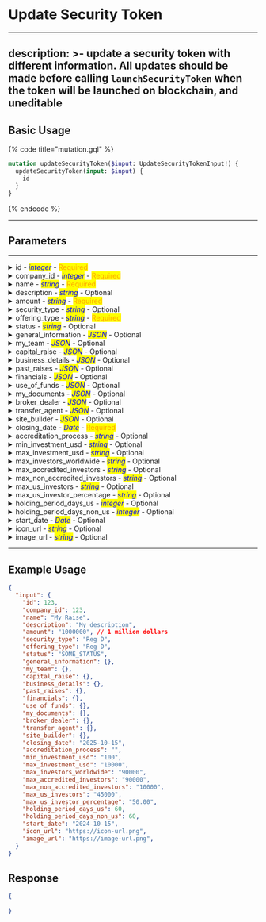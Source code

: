 # Update Security Token

---
description: >-
  update a security token with different information. All updates should be made before calling `launchSecurityToken` when the token will be launched on blockchain, and uneditable
---

## Basic Usage

{% code title="mutation.gql" %}
```graphql
mutation updateSecurityToken($input: UpdateSecurityTokenInput!) {
  updateSecurityToken(input: $input) {
    id
  }
}
```
{% endcode %}

***

## Parameters

***

<details>

<summary>id - <em><mark style="color:blue;">integer</mark></em> - <mark style="color:orange;">Required</mark></summary>

The ID of the token

Example: `123`

</details>

<details>

<summary>company_id - <em><mark style="color:blue;">integer</mark></em> - <mark style="color:orange;">Required</mark></summary>

The ID of the company associated with the raise.

Example: `123`

</details>

<details>

<summary>name - <em><mark style="color:blue;">string</mark></em> - <mark style="color:orange;">Required</mark></summary>

The name of the raise.

Example: `Series A`

</details>

<details>

<summary>description - <em><mark style="color:blue;">string</mark></em> - Optional</summary>

A brief description of the raise.

Example: `Raising capital for expansion`

</details>

<details>

<summary>amount - <em><mark style="color:blue;">string</mark></em> - <mark style="color:orange;">Required</mark></summary>

The target amount to be raised.

Example: `$10,000,000`

</details>

<details>

<summary>security_type - <em><mark style="color:blue;">string</mark></em> - Optional</summary>

The type of security offered in this raise.

Example: `Equity`

</details>

<details>

<summary>offering_type - <em><mark style="color:blue;">string</mark></em> - <mark style="color:orange;">Required</mark></summary>

The type of offering.

Example: `Private`

</details>

<details>

<summary>status - <em><mark style="color:blue;">string</mark></em> - Optional</summary>

The status of the raise.

Example: `Active`

</details>

<details>

<summary>general_information - <em><mark style="color:blue;">JSON</mark></em> - Optional</summary>

General information about the raise.

Example: `{ "overview": "Raising capital for market expansion" }`

</details>

<details>

<summary>my_team - <em><mark style="color:blue;">JSON</mark></em> - Optional</summary>

Details about the team involved in the raise.

Example: `{ "team": ["John Doe", "Jane Smith"] }`

</details>

<details>

<summary>capital_raise - <em><mark style="color:blue;">JSON</mark></em> - Optional</summary>

Details about the capital raising strategy.

Example: `{ "goal": "$10M by Q4" }`

</details>

<details>

<summary>business_details - <em><mark style="color:blue;">JSON</mark></em> - Optional</summary>

Detailed business information.

Example: `{ "industry": "Technology", "market": "Global" }`

</details>

<details>

<summary>past_raises - <em><mark style="color:blue;">JSON</mark></em> - Optional</summary>

Information about past raises.

Example: `{ "rounds": [{ "amount": "$5M", "date": "2022-01-01" }] }`

</details>

<details>

<summary>financials - <em><mark style="color:blue;">JSON</mark></em> - Optional</summary>

Financial details of the company.

Example: `{ "revenue": "$20M", "net_income": "$2M" }`

</details>

<details>

<summary>use_of_funds - <em><mark style="color:blue;">JSON</mark></em> - Optional</summary>

Breakdown of how the raised funds will be used.

Example: `{ "marketing": "$2M", "R&D": "$3M" }`

</details>

<details>

<summary>my_documents - <em><mark style="color:blue;">JSON</mark></em> - Optional</summary>

Documents related to the raise.

Example: `{ "document_links": ["https://example.com/doc1.pdf"] }`

</details>

<details>

<summary>broker_dealer - <em><mark style="color:blue;">JSON</mark></em> - Optional</summary>

Details about the broker-dealer.

Example: `{ "name": "XYZ Brokerage" }`

</details>

<details>

<summary>transfer_agent - <em><mark style="color:blue;">JSON</mark></em> - Optional</summary>

Information about the transfer agent.

Example: `{ "name": "ABC Transfer" }`

</details>

<details>

<summary>site_builder - <em><mark style="color:blue;">JSON</mark></em> - Optional</summary>

Details for building the raise's website.

Example: `{ "template": "Default" }`

</details>

<details>

<summary>closing_date - <em><mark style="color:blue;">Date</mark></em> - <mark style="color:orange;">Required</mark></summary>

The expected closing date of the raise.

Example: `2025-12-31`

</details>

<details>

<summary>accreditation_process - <em><mark style="color:blue;">string</mark></em> - Optional</summary>

The process for accrediting investors.

Example: `Standard`

</details>

<details>

<summary>min_investment_usd - <em><mark style="color:blue;">string</mark></em> - Optional</summary>

The minimum investment allowed in USD.

Example: `$50,000`

</details>

<details>

<summary>max_investment_usd - <em><mark style="color:blue;">string</mark></em> - Optional</summary>

The maximum investment allowed in USD.

Example: `$5,000,000`

</details>

<details>

<summary>max_investors_worldwide - <em><mark style="color:blue;">string</mark></em> - Optional</summary>

The maximum number of investors worldwide.

Example: `500`

</details>

<details>

<summary>max_accredited_investors - <em><mark style="color:blue;">string</mark></em> - Optional</summary>

The maximum number of accredited investors allowed.

Example: `400`

</details>

<details>

<summary>max_non_accredited_investors - <em><mark style="color:blue;">string</mark></em> - Optional</summary>

The maximum number of non-accredited investors allowed.

Example: `100`

</details>

<details>

<summary>max_us_investors - <em><mark style="color:blue;">string</mark></em> - Optional</summary>

The maximum number of US investors allowed.

Example: `300`

</details>

<details>

<summary>max_us_investor_percentage - <em><mark style="color:blue;">string</mark></em> - Optional</summary>

The maximum percentage of US investors allowed.

Example: `60%`

</details>

<details>

<summary>holding_period_days_us - <em><mark style="color:blue;">integer</mark></em> - Optional</summary>

The holding period in days for US investors.

Example: `365`

</details>

<details>

<summary>holding_period_days_non_us - <em><mark style="color:blue;">integer</mark></em> - Optional</summary>

The holding period in days for non-US investors.

Example: `180`

</details>

<details>

<summary>start_date - <em><mark style="color:blue;">Date</mark></em> - Optional</summary>

The start date of the raise.

Example: `2024-01-01`

</details>

<details>

<summary>icon_url - <em><mark style="color:blue;">string</mark></em> - Optional</summary>

URL or path to the icon image for the raise.

Example: `https://example.com/icon.png`

</details>

<details>

<summary>image_url - <em><mark style="color:blue;">string</mark></em> - Optional</summary>

URL or path to the cover image for the raise.

Example: `https://example.com/cover.jpg`

</details>

***

## Example Usage

```json
{
  "input": {
    "id": 123,
    "company_id": 123,
    "name": "My Raise",
    "description": "My description",
    "amount": "1000000", // 1 million dollars
    "security_type": "Reg D",
    "offering_type": "Reg D",
    "status": "SOME_STATUS",
    "general_information": {},
    "my_team": {},
    "capital_raise": {},
    "business_details": {},
    "past_raises": {},
    "financials": {},
    "use_of_funds": {},
    "my_documents": {},
    "broker_dealer": {},
    "transfer_agent": {},
    "site_builder": {},
    "closing_date": "2025-10-15",
    "accreditation_process": "",
    "min_investment_usd": "100",
    "max_investment_usd": "10000",
    "max_investors_worldwide": "90000",
    "max_accredited_investors": "90000",
    "max_non_accredited_investors": "10000",
    "max_us_investors": "45000",
    "max_us_investor_percentage": "50.00",
    "holding_period_days_us": 60,
    "holding_period_days_non_us": 60,
    "start_date": "2024-10-15",
    "icon_url": "https://icon-url.png",
    "image_url": "https://image-url.png",
  }
}
```

## Response

```json
{
  
}
```
